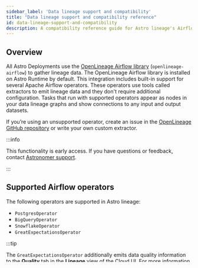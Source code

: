 ```yaml
---
sidebar_label: 'Data lineage support and compatibility'
title: "Data lineage support and compatibility reference"
id: data-lineage-support-and-compatibility
description: A compatibility reference guide for Astro lineage's Airflow support.
---
```


## Overview

All Astro Deployments use the [OpenLineage Airflow library](https://openlineage.io/integration/apache-airflow/) (`openlineage-airflow`) to gather lineage data. The OpenLineage Airflow library is installed on Astro Runtime by default. This integration includes built-in support for several Apache Airflow operators. These operators use tools called extractors to emit lineage data and they don't require additional configuration. Tasks that run with supported operators appear as nodes in your data lineage graphs and show connections to any input and output datasets.

If you’re using an unsupported operator, create an issue in the [OpenLineage GitHub repository](https://github.com/OpenLineage/OpenLineage) or write your own custom extractor.

:::info

This functionality is early access. If you have questions or feedback, contact [Astronomer support](https://support.astronomer.io/).

:::

## Supported Airflow operators

The following operators are supported in Astro lineage:

- `PostgresOperator`
- `BigQueryOperator`
- `SnowflakeOperator`
- `GreatExpectationsOperator`

:::tip

The `GreatExpectationsOperator` additionally emits data quality information to the **Quality** tab in the **Lineage** view of the Cloud UI. For more information, see [Data lineage on Astro](data-lineage.md).

:::

## Partially supported Airflow operators

The following operators are partially supported by the Airflow integration with OpenLineage:

- `PythonOperator`
- `BashOperator`

Airflow tasks that are run with partially supported operators:

- Emit source code to the lineage backend.
- Emit task run data to the lineage backend.
- Appear in the graph view of the **Lineage** tab in the Cloud UI as nodes.
- Do not emit lineage data about input or output datasets.

## Unsupported operators

Airflow tasks that run with unsupported operators send information about the task duration, status, and parent DAG to the lineage backend. However, information about the task's input or output datasets isn't sent to the backend. A task running with an unsupported operator appears as a single node in the lineage graph.

## Other known limitations

Lineage on Astro is in active development. Keep in mind the following limitations when using lineage functionality:

- Source code emitted by partially supported operators doesn't appear in the lineage UI.
- Airflow operators emit lineage data about failed task runs only for Deployments on Astro Runtime v5.0+.
- Data lineage cannot be extracted from datasets whose Airflow connections are stored in a [secrets backend](secrets-backend.md).
